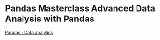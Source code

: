 # Pandas Masterclass Advanced Data Analysis with Pandas
[Pandas - Data analytics](https://fabrigr.github.io/portafolio/)
